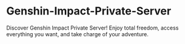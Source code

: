 # Genshin-Impact-Private-Server
Discover Genshin Impact Private Server! Enjoy total freedom, access everything you want, and take charge of your adventure.
